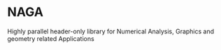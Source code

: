 # NAGA

Highly parallel header-only library for Numerical Analysis, Graphics and
geometry related Applications
